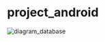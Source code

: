 # project_android
![diagram_database](https://user-images.githubusercontent.com/111986813/201480656-1e1b18e7-f6c7-4493-ae9d-f1362ab5011f.jpg)
